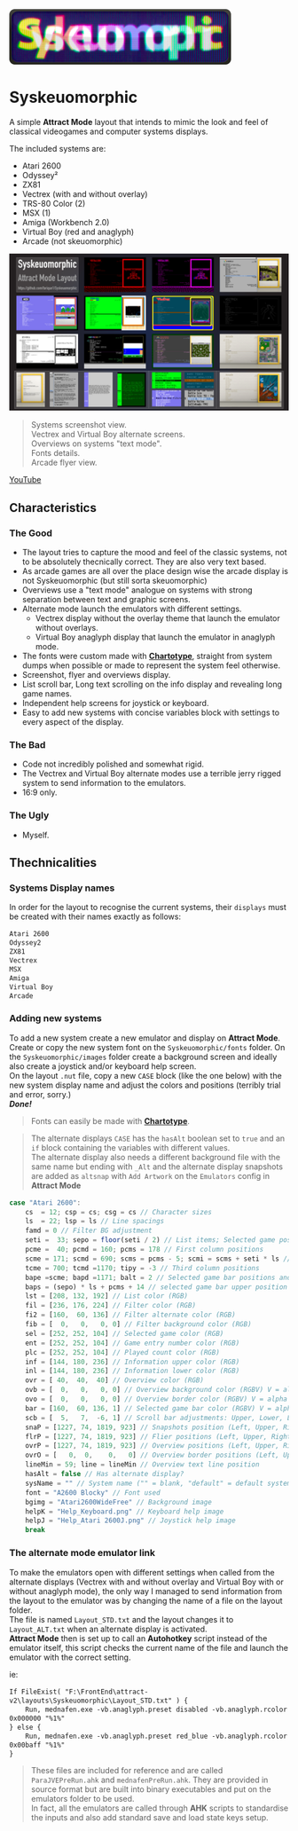 <img src="https://github.com/farique1/Syskeuomorphic/blob/master/GitHub/GitHub_Syskeuomorphic.png" alt="Syskeuomorphic" width="400" height="100">  

# Syskeuomorphic  


A simple **Attract Mode** layout that intends to mimic the look and feel of classical videogames and computer systems displays.  

The included systems are:  
- Atari 2600  
- Odyssey²  
- ZX81  
- Vectrex (with and without overlay)  
- TRS-80 Color (2)  
- MSX (1)  
- Amiga (Workbench 2.0)  
- Virtual Boy (red and anaglyph)  
- Arcade (not skeuomorphic)  

![# Syskeuomorphic](https://github.com/farique1/Syskeuomorphic/blob/master/GitHub/Syskeu_Screenboard.png?raw=true)

> Systems screenshot view.  
> Vectrex and Virtual Boy alternate screens.  
> Overviews on systems "text mode".  
> Fonts details.  
> Arcade flyer view.  

[YouTube](https://youtu.be/qVWvaFZ74c8)  

## Characteristics  

### The Good  

- The layout tries to capture the mood and feel of the classic systems, not to be absolutely thecnically correct. They are also very text based.  
- As arcade games are all over the place design wise the arcade display is not Syskeuomorphic (but still sorta skeuomorphic)  
- Overviews use a "text mode" analogue on systems with strong separation between text and graphic screens.  
- Alternate mode launch the emulators with different settings.  
  - Vectrex display without the overlay theme that launch the emulator without overlays.  
  - Virtual Boy anaglyph display that launch the emulator in anaglyph mode.  
- The fonts were custom made  with [**Chartotype**](https://github.com/farique1/Chartotype), straight from system dumps when possible or made to represent the system feel otherwise.  
- Screenshot, flyer and overviews display.  
- List scroll bar, Long text scrolling on the info display and revealing long game names.  
- Independent help screens for joystick or keyboard.  
- Easy to add new systems with concise variables block with settings to every aspect of the display.  

### The Bad  

- Code not incredibly polished and somewhat rigid.  
- The Vectrex and Virtual Boy alternate modes use a terrible jerry rigged system to send information to the emulators.  
- 16:9 only.  

### The Ugly  

- Myself.  

## Thechnicalities  

### Systems Display names  

In order for the layout to recognise the current systems, their `displays` must be created with their names exactly as follows:  

```
Atari 2600
Odyssey2
ZX81
Vectrex
MSX
Amiga
Virtual Boy
Arcade
```


### Adding new systems  

To add a new system create a new emulator and display on **Attract Mode**.  
Create or copy the new system font on the `Syskeuomorphic/fonts` folder.  On the `Syskeuomorphic/images` folder create a background screen and ideally also create a joystick and/or keyboard help screen.  
On the layout `.nut` file, copy a new `CASE` block (like the one below) with the new system display name and adjust the colors and positions (terribly trial and error, sorry.)  
***Done!***  

> Fonts can easily be made with [**Chartotype**](https://github.com/farique1/Chartotype).  

> The alternate displays `CASE` has the `hasAlt` boolean set to `true` and an `if` block containing the variables with different values.   
> The alternate display also needs a different background file with the same name but ending with `_Alt` and the alternate display snapshots are added as `altsnap` with `Add Artwork` on the `Emulators` config in **Attract Mode**  

```Javascript
case "Atari 2600":
	cs  = 12; csp = cs; csg = cs // Character sizes
	ls  = 22; lsp = ls // Line spacings
	famd = 0 // Filter BG adjustment
	seti =  33; sepo = floor(seti / 2) // List items; Selected game position
	pcme =  40; pcmd = 160; pcms = 178 // First column positions
	scme = 171; scmd = 690; scms = pcms - 5; scmi = scms + seti * ls // second column positions
	tcme = 700; tcmd =1170; tipy = -3 // Third column positions
	bape =scme; bapd =1171; balt = 2 // Selected game bar positions and size
	baps = (sepo) * ls + pcms + 14 // selected game bar upper position
	lst = [208, 132, 192] // List color (RGB)
	fil = [236, 176, 224] // Filter color (RGB)
	fi2 = [160,  60, 136] // Filter alternate color (RGB)
	fib = [  0,   0,   0, 0] // Filter background color (RGB)
	sel = [252, 252, 104] // Selected game color (RGB)
	ent = [252, 252, 104] // Game entry number color (RGB)
	plc = [252, 252, 104] // Played count color (RGB)
	inf = [144, 180, 236] // Information upper color (RGB)
	inl = [144, 180, 236] // Information lower color (RGB)
	ovr = [ 40,  40,  40] // Overview color (RGB)
	ovb = [  0,   0,   0, 0] // Overview background color (RGBV) V = alpha or visible boolean
	ovo = [  0,   0,   0, 0] // Overview border color (RGBV) V = alpha or visible boolean
	bar = [160,  60, 136, 1] // Selected game bar color (RGBV) V = alpha or visible boolean
	scb = [  5,   7,  -6, 1] // Scroll bar adjustments: Upper, Lower, Left, Width
	snaP = [1227, 74, 1819, 923] // Snapshots position (Left, Upper, Right, Lower)
	flrP = [1227, 74, 1819, 923] // Flier positions (Left, Upper, Right, Lower)
	ovrP = [1227, 74, 1819, 923] // Overview positions (Left, Upper, Right, Lower)
	ovrO = [   0,  0,    0,   0] // Overview border positions (Left, Upper, Right, Lower)
	lineMin = 59; line = lineMin // Overview text line position
	hasAlt = false // Has alternate display?
	sysName = "" // System name ("" = blank, "default" = default system name, "Name" = 'Name')
	font = "A2600 Blocky" // Font used
	bgimg = "Atari2600WideFree" // Background image
	helpK = "Help_Keyboard.png" // Keyboard help image
	helpJ = "Help_Atari 2600J.png" // Joystick help image
	break
```

### The alternate mode emulator link  

To make the emulators open with different settings when called from the alternate displays (Vectrex with and without overlay and Virtual Boy with or without anaglyph mode), the only way I managed to send information from the layout to the emulator was by changing the name of a file on the layout folder.  
The file is named `Layout_STD.txt` and the layout changes it to `Layout_ALT.txt` when an alternate display is activated.  
**Attract Mode** then is set up to call an **Autohotkey** script instead of the emulator itself, this script checks the current name of the file and launch the emulator with the correct setting.  

ie:  
```Autohotkey
If FileExist( "F:\FrontEnd\attract-v2\layouts\Syskeuomorphic\Layout_STD.txt" ) {
	Run, mednafen.exe -vb.anaglyph.preset disabled -vb.anaglyph.rcolor 0x000000 "%1%"
} else {
	Run, mednafen.exe -vb.anaglyph.preset red_blue -vb.anaglyph.rcolor 0x00baff "%1%"
}
```

> These files are included for reference and are called `ParaJVEPreRun.ahk` and `mednafenPreRun.ahk`. They are provided in source format but are built into binary executables and put on the emulators folder to be used.  
> In fact, all the emulators are called through **AHK** scripts to standardise the inputs and also add standard save and load state keys setup.  
